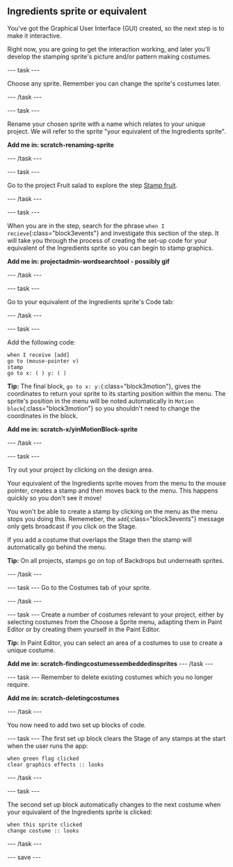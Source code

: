 ## Ingredients sprite or equivalent
You've got the Graphical User Interface (GUI) created, so the next step is to make it interactive.

Right now, you are going to get the interaction working, and later you'll develop the stamping sprite's picture and/or pattern making costumes.

--- task ---

Choose any sprite. Remember you can change the sprite's costumes later.

--- /task ---

--- task ---

Rename your chosen sprite with a name which relates to your unique project. We will refer to the sprite "your equivalent of the Ingredients sprite".

**Add me in: scratch-renaming-sprite**

--- /task ---

--- task ---

Go to the project Fruit salad to explore the step [Stamp fruit](https://learning-admin.raspberrypi.org/en/projects/fruit-salad/1).

--- /task ---

--- task ---

When you are in the step, search for the phrase `when I recieve`{:class="block3events"} and investigate this section of the step. It will take you through the process of creating the set-up code for your equivalent of the Ingredients sprite so you can begin to stamp graphics.

**Add me in: projectadmin-wordsearchtool - possibly gif**

--- /task ---

--- task ---

Go to your equivalent of the Ingredients sprite's Code tab:

--- /task ---

--- task ---

Add the following code:
```blocks3
when I receive [add]
go to (mouse-pointer v)
stamp
go to x: ( ) y: ( )
```

**Tip:** The final block, `go to x: y:`{:class="block3motion"}, gives the coordinates to return your sprite to its starting position within the menu. The sprite's  position in the menu will be noted automatically in `Motion block`{:class="block3motion"} so you shouldn't need to change the coordinates in the block.

**Add me in: scratch-x/yinMotionBlock-sprite**

--- /task ---

--- task ---

Try out your project by clicking on the design area.

Your equivalent of the Ingredients sprite moves from the menu to the mouse pointer, creates a stamp and then moves back to the menu. This happens quickly so you don't see it move!

You won't be able to create a stamp by clicking on the menu as the menu stops you doing this. Rememeber, the `add`{:class="block3events"} message only gets broadcast if you click on the Stage.

If you add a costume that overlaps the Stage then the stamp will automatically go behind the menu. 

**Tip:** On all projects, stamps go on top of Backdrops but underneath sprites. 

--- /task ---

--- task ---
Go to the Costumes tab of your sprite.

--- /task ---

--- task ---
Create a number of costumes relevant to your project, either by selecting costumes from the Choose a Sprite menu, adapting them in Paint Editor or by creating them yourself in the Paint Editor. 

**Tip:** In Paint Editor, you can select an area of a costumes to use to create a unique costume.

**Add me in: scratch-findingcostumessembeddedinsprites**
--- /task ---

--- task ---
Remember to delete existing costumes which you no longer require.

**Add me in: scratch-deletingcostumes**

--- /task ---

You now need to add two set up blocks of code. 

--- task ---
The first set up block clears the Stage of any stamps at the start when the user runs the app:
```blocks3
when green flag clicked
clear graphics effects :: looks
```
--- /task ---

--- task ---

The second set up block automatically changes to the next costume when your equivalent of the Ingredients sprite is clicked:

```blocks3
when this sprite clicked
change costume :: looks
```
--- /task ---

--- save ---

